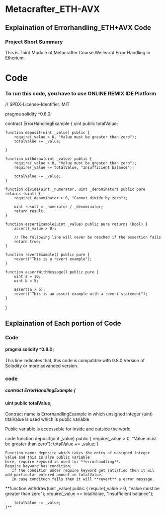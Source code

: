 # Metacrafter_ETH-AVX
## Explaination of Errorhandling_ETH+AVX Code
### Project Short Summary
This is Third Module of Metacrafter Course
We learnt Error Handling in Etherium.

# Code
### To run this code, you have to use ONLINE REMIX IDE Platform

// SPDX-License-Identifier: MIT

pragma solidity ^0.8.0;

contract ErrorHandlingExample {
    uint public totalValue;

    function deposit(uint _value) public {
        require(_value > 0, "Value must be greater than zero");
        totalValue += _value;

    }

    function withdraw(uint _value) public {
        require(_value > 0, "Value must be greater than zero");
        require(_value <= totalValue, "Insufficient balance");

        totalValue -= _value;
    }

    function divide(uint _numerator, uint _denominator) public pure returns (uint) {
        require(_denominator > 0, "Cannot divide by zero");

        uint result = _numerator / _denominator;
        return result;
    }

    function assertExample(uint _value) public pure returns (bool) {
        assert(_value > 0);

        // The following line will never be reached if the assertion fails
        return true;
    }

    function revertExample() public pure {
        revert("This is a revert example");
    }

    function assertWithMessage() public pure {
        uint a = 10;
        uint b = 5;

        assert(a > b);
        revert("This is an assert example with a revert statement");
    }
}

## Explaination of Each portion of Code


### Code 
#### pragma solidity ^0.8.0;

This line indicates that, this code is compatible with 0.8.0 Version of Solodity or more advanced version.


### code                                                                           
##### contract ErrorHandlingExample {
#### uint public totalValue;

Contract name is ErrorhandlingExample in which unsigned integer (uint) titalValue 
is used which is public variable

Public variable is accesseble for inside and outside the world


code
function deposit(uint _value) public {
require(_value > 0, "Value must be greater than zero"); 
totalValue += _value;
}

    Function name: deposite which takes the entry of unsigned integer value and this is also public variable
    here, require keyword is used for **errorhandling**.
    Require keyword has condition;
       if the condition under require keyword get satisfied then it wil add particular entered amount in totalValue.
       In case condituon fails then it will **revert** a error message.


  
  **function withdraw(uint _value) public {
        require(_value > 0, "Value must be greater than zero");
        require(_value <= totalValue, "Insufficient balance");

        totalValue -= _value;
    }**






